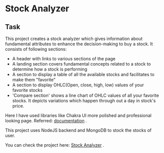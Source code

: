 # Stock Analyzer

## Task

This project creates a stock analyzer which gives information about fundamental attributes to enhance the decision-making to buy a stock. It consists of following sections:

- A header with links to various sections of the page
- A landing section covers fundamental concepts related to a stock to determine how a stock is performing
- A section to display a table of all the available stocks and facilitates to make them "favorite"
- A section to display OHLC(Open, close, high, low) values of your favorite stocks
- 'Compare section' shows a line chart of OHLC values of all your favorite stocks. It depicts variations which happen through out a day in stock's price.

Here I have used libraries like Chakra UI more polished and professional looking page. Referred: [documentation](https://chakra-ui.com/docs/components) .

This project uses NodeJS backend and MongoDB to stock the stocks of user.

You can check the project here:
[Stock Analyzer](https://advanced-react-nse-analyzer.onrender.com) .
